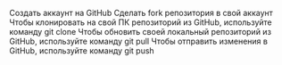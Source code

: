Создать аккаунт на GitHub
Сделать fork репозитория в свой аккаунт
Чтобы клонировать на свой ПК репозиторий из GitHub, используйте команду git clone
Чтобы обновить своей локальный репозиторий из GitHub, используйте команду git pull
Чтобы отправить изменения в GitHub, используйте команду git push